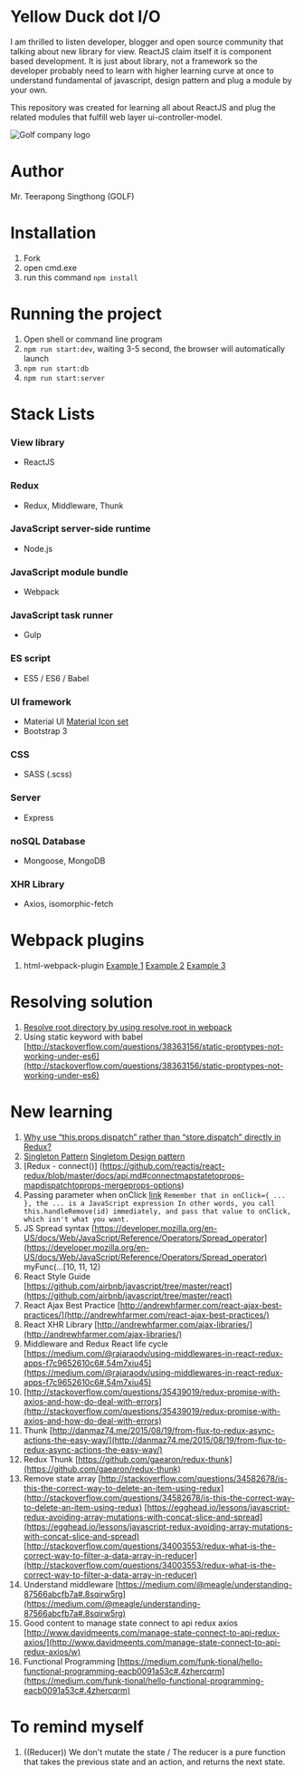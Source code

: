 # Yellow Duck dot I/O
I am thrilled to listen developer, blogger and open source community that talking about new library for view. ReactJS claim itself it is component based development. It is just about library, not a framework so the developer probably need to learn with higher learning curve at once to understand fundamental of javascript, design pattern and plug a module by your own.

This repository was created for learning all about ReactJS and plug the related modules that fulfill web layer ui-controller-model.

![Golf company logo](https://raw.githubusercontent.com/iamgoangle/york-town-react-js/master/assets/images/iamgoangle-logo.png)

# Author
Mr. Teerapong Singthong (GOLF)

# Installation
1. Fork
2. open cmd.exe
3. run this command `npm install`

# Running the project
1. Open shell or command line program
2. `npm run start:dev`, waiting 3-5 second, the browser will automatically launch
3. `npm run start:db`
4. `npm run start:server`

# Stack Lists
### View library
- ReactJS

### Redux
- Redux, Middleware, Thunk

### JavaScript server-side runtime
- Node.js

### JavaScript module bundle
- Webpack

### JavaScript task runner
- Gulp

### ES script
- ES5 / ES6 / Babel

### UI framework
- Material UI [Material Icon set](https://design.google.com/icons/)
- Bootstrap 3

### CSS
- SASS (.scss)

### Server
- Express

### noSQL Database
- Mongoose, MongoDB

### XHR Library
- Axios, isomorphic-fetch

# Webpack plugins
1. html-webpack-plugin [Example 1](http://javascriptplayground.com/blog/2016/07/webpack-html-plugin/)
[Example 2](https://github.com/ampedandwired/html-webpack-plugin) [Example 3 ](https://www.jonathan-petitcolas.com/2016/01/23/webpack-html-plugin-in-a-nutshell.html)

# Resolving solution
1. [Resolve root directory by using resolve.root in webpack](https://medium.com/@goangle/webpack-resolve-import-require-path-that-refers-to-root-directory-by-resolve-root-1775fdc5723b#.pzvy0cq0e)
2. Using static keyword with babel [http://stackoverflow.com/questions/38363156/static-proptypes-not-working-under-es6](http://stackoverflow.com/questions/38363156/static-proptypes-not-working-under-es6)

# New learning
1. [Why use “this.props.dispatch” rather than “store.dispatch” directly in Redux?](http://stackoverflow.com/questions/33221634/why-use-this-props-dispatch-rather-than-store-dispatch-directly-in-redux)
2. [Singleton Pattern](https://en.wikipedia.org/wiki/Singleton_pattern) [Singletom Design pattern](https://sourcemaking.com/design_patterns/singleton)
3. [Redux - connect()] (https://github.com/reactjs/react-redux/blob/master/docs/api.md#connectmapstatetoprops-mapdispatchtoprops-mergeprops-options)
4. Passing parameter when onClick [link](http://stackoverflow.com/questions/34350988/react-passing-parameter-via-onclick-event-using-es6-syntax) `Remember that in onClick={ ... }, the ... is a JavaScript expression In other words, you call this.handleRemove(id) immediately, and pass that value to onClick, which isn't what you want.`
5. JS Spread syntax [https://developer.mozilla.org/en-US/docs/Web/JavaScript/Reference/Operators/Spread_operator](https://developer.mozilla.org/en-US/docs/Web/JavaScript/Reference/Operators/Spread_operator) myFunc(...[10, 11, 12)
6. React Style Guide [https://github.com/airbnb/javascript/tree/master/react](https://github.com/airbnb/javascript/tree/master/react)
7. React Ajax Best Practice [http://andrewhfarmer.com/react-ajax-best-practices/](http://andrewhfarmer.com/react-ajax-best-practices/)
8. React XHR Library [http://andrewhfarmer.com/ajax-libraries/](http://andrewhfarmer.com/ajax-libraries/)
9. Middleware and Redux React life cycle [https://medium.com/@rajaraodv/using-middlewares-in-react-redux-apps-f7c9652610c6#.54m7xiu45](https://medium.com/@rajaraodv/using-middlewares-in-react-redux-apps-f7c9652610c6#.54m7xiu45)
10. [http://stackoverflow.com/questions/35439019/redux-promise-with-axios-and-how-do-deal-with-errors](http://stackoverflow.com/questions/35439019/redux-promise-with-axios-and-how-do-deal-with-errors)
11. Thunk [http://danmaz74.me/2015/08/19/from-flux-to-redux-async-actions-the-easy-way/](http://danmaz74.me/2015/08/19/from-flux-to-redux-async-actions-the-easy-way/)
12. Redux Thunk [https://github.com/gaearon/redux-thunk](https://github.com/gaearon/redux-thunk)
13. Remove state array [http://stackoverflow.com/questions/34582678/is-this-the-correct-way-to-delete-an-item-using-redux](http://stackoverflow.com/questions/34582678/is-this-the-correct-way-to-delete-an-item-using-redux) [https://egghead.io/lessons/javascript-redux-avoiding-array-mutations-with-concat-slice-and-spread](https://egghead.io/lessons/javascript-redux-avoiding-array-mutations-with-concat-slice-and-spread) [http://stackoverflow.com/questions/34003553/redux-what-is-the-correct-way-to-filter-a-data-array-in-reducer](http://stackoverflow.com/questions/34003553/redux-what-is-the-correct-way-to-filter-a-data-array-in-reducer)
14. Understand middleware [https://medium.com/@meagle/understanding-87566abcfb7a#.8sqirw5rg](https://medium.com/@meagle/understanding-87566abcfb7a#.8sqirw5rg)
15. Good content to manage state connect to api redux axios [http://www.davidmeents.com/manage-state-connect-to-api-redux-axios/](http://www.davidmeents.com/manage-state-connect-to-api-redux-axios/w)
16. Functional Programming [https://medium.com/funk-tional/hello-functional-programming-eacb0091a53c#.4zhercqrm](https://medium.com/funk-tional/hello-functional-programming-eacb0091a53c#.4zhercqrm)

# To remind myself
1. ((Reducer)) We don't mutate the state / The reducer is a pure function that takes the previous state and an action, and returns the next state.
